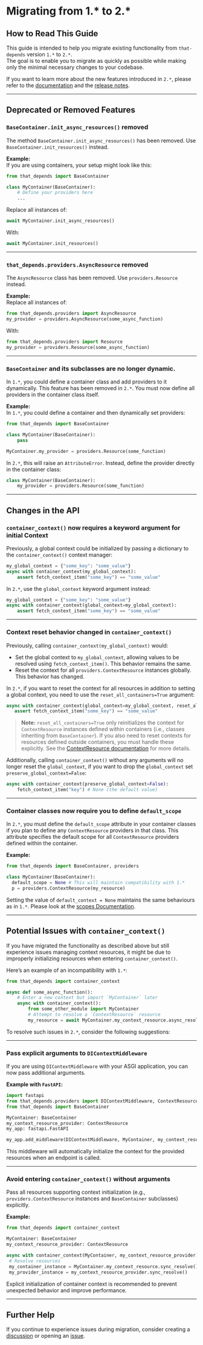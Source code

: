 # Migrating from 1.\* to 2.\*

## How to Read This Guide

This guide is intended to help you migrate existing functionality from `that-depends` version `1.*` to `2.*`.  
The goal is to enable you to migrate as quickly as possible while making only the minimal necessary changes to your codebase.

If you want to learn more about the new features introduced in `2.*`, please refer to the [documentation](https://that-depends.readthedocs.io/) and the [release notes](https://github.com/modern-python/that-depends/releases).

---

## Deprecated or Removed Features

### **`BaseContainer.init_async_resources()` removed**  
   The method `BaseContainer.init_async_resources()` has been removed. Use `BaseContainer.init_resources()` instead.

   **Example:**  
   If you are using containers, your setup might look like this:

   ```python
   from that_depends import BaseContainer

   class MyContainer(BaseContainer):
       # Define your providers here
       ...
   ```
   Replace all instances of:
   ```python
   await MyContainer.init_async_resources()
   ```
   With:
   ```python
   await MyContainer.init_resources()
   ```
---

### **`that_depends.providers.AsyncResource` removed**

   The `AsyncResource` class has been removed. Use `providers.Resource` instead.

   **Example:**  
   Replace all instances of:
   ```python
   from that_depends.providers import AsyncResource
   my_provider = providers.AsyncResource(some_async_function)
   ```
   With:
   ```python
   from that_depends.providers import Resource
   my_provider = providers.Resource(some_async_function)
   ```

---
   
### **`BaseContainer` and its subclasses are no longer dynamic.**

   In `1.*`, you could define a container class and add providers to it dynamically. This feature has been removed in `2.*`. You must now define all providers in the container class itself.

   **Example:**  
   In `1.*`, you could define a container and then dynamically set providers:
   ```python
   from that_depends import BaseContainer

   class MyContainer(BaseContainer):
       pass
   
   MyContainer.my_provider = providers.Resource(some_function)
   ```
   In `2.*`, this will raise an `AttributeError`. Instead, define the provider directly in the container class:
   ```python
   class MyContainer(BaseContainer):
       my_provider = providers.Resource(some_function)
   ```

---

## Changes in the API

### **`container_context()` now requires a keyword argument for initial Context**  
Previously, a global context could be initialized by passing a dictionary to the `container_context()` context manager:

```python
my_global_context = {"some_key": "some_value"}
async with container_context(my_global_context):
    assert fetch_context_item("some_key") == "some_value"
```

In `2.*`, use the `global_context` keyword argument instead:

```python
my_global_context = {"some_key": "some_value"}
async with container_context(global_context=my_global_context):
    assert fetch_context_item("some_key") == "some_value"
```

---

### **Context reset behavior changed in `container_context()`**  
Previously, calling `container_context(my_global_context)` would:
- Set the global context to `my_global_context`, allowing values to be resolved using `fetch_context_item()`. This behavior remains the same.
- Reset the context for all `providers.ContextResource` instances globally. This behavior has changed.

In `2.*`, if you want to reset the context for all resources in addition to setting a global context, you need to use the `reset_all_containers=True` argument:

```python
async with container_context(global_context=my_global_context, reset_all_containers=True):
   assert fetch_context_item("some_key") == "some_value"
```

> **Note:** `reset_all_containers=True` only reinitializes the context for `ContextResource` instances defined within containers (i.e., classes inheriting from `BaseContainer`). If you also need to reset contexts for resources defined outside containers, you must handle these explicitly. See the [ContextResource documentation](../providers/context-resources.md) for more details.


Additionally, calling `container_context()` without any arguments will no longer reset the `global_context`, if you want to drop the `global_context` set `preserve_global_context=False`:

```python
async with container_context(preserve_global_context=False):
    fetch_context_item("key") # None (the default value)
```

---

### **Container classes now require you to define `default_scope`**

In `2.*`, you must define the `default_scope` attribute in your container classes if you plan to define any `ContextResource` providers in that class. This attribute specifies the default scope for all `ContextResource` providers defined within the container.

**Example:**

```python
from that_depends import BaseContainer, providers

class MyContainer(BaseContainer):
  default_scope = None # This will maintain compatibility with 1.*
  p = providers.ContextResource(my_resource)
```
Setting the value of `default_context = None` maintains the same behaviours as in `1.*`. Please look at the [scopes Documentation](../introduction/scopes.md).

---

## Potential Issues with `container_context()`

If you have migrated the functionality as described above but still experience issues managing context resources, it might be due to improperly initializing resources when entering `container_context()`.

Here’s an example of an incompatibility with `1.*`:

```python
from that_depends import container_context

async def some_async_function():
    # Enter a new context but import `MyContainer` later
    async with container_context():
        from some_other_module import MyContainer
        # Attempt to resolve a `ContextResource` resource
        my_resource = await MyContainer.my_context_resource.async_resolve()  # ❌ Error!
```

To resolve such issues in `2.*`, consider the following suggestions:

---

### **Pass explicit arguments to `DIContextMiddleware`**  

If you are using `DIContextMiddleware` with your ASGI application, you can now pass additional arguments.

**Example with `FastAPI`:**

```python
import fastapi
from that_depends.providers import DIContextMiddleware, ContextResource
from that_depends import BaseContainer

MyContainer: BaseContainer
my_context_resource_provider: ContextResource
my_app: fastapi.FastAPI

my_app.add_middleware(DIContextMiddleware, MyContainer, my_context_resource_provider)
```

This middleware will automatically initialize the context for the provided resources when an endpoint is called.

---

### **Avoid entering `container_context()` without arguments**  
Pass all resources supporting context initialization (e.g., `providers.ContextResource` instances and `BaseContainer` subclasses) explicitly.

**Example:**

```python
from that_depends import container_context

MyContainer: BaseContainer
my_context_resource_provider: ContextResource

async with container_context(MyContainer, my_context_resource_provider):
 # Resolve resources
 my_container_instance = MyContainer.my_context_resource.sync_resolve()
 my_provider_instance = my_context_resource_provider.sync_resolve()
```

Explicit initialization of container context is recommended to prevent unexpected behavior and improve performance.

---

## Further Help

If you continue to experience issues during migration, consider creating a [discussion](https://github.com/modern-python/that-depends/discussions) or opening an [issue](https://github.com/modern-python/that-depends/issues).
